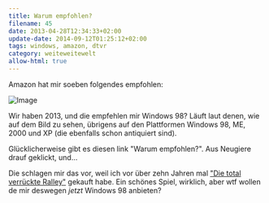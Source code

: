 ```yaml
---
title: Warum empfohlen?
filename: 45
date: 2013-04-28T12:34:33+02:00
update-date: 2014-09-12T01:25:12+02:00
tags: windows, amazon, dtvr
category: weiteweitewelt
allow-html: true
---
```


<p>Amazon hat mir soeben folgendes empfohlen:</p>

<p><img src="/hosted_files/8/download" alt="Image"></p>

<p>Wir haben 2013, und die empfehlen mir Windows 98? Läuft laut denen, wie auf dem Bild zu sehen, übrigens auf den Plattformen Windows 98, ME, 2000 und XP (die ebenfalls schon antiquiert sind).</p>

<p>Glücklicherweise gibt es diesen link "Warum empfohlen?". Aus Neugiere drauf geklickt, und...</p>

<p>Die schlagen mir das vor, weil ich vor über zehn Jahren mal <a href="http://de.wikipedia.org/wiki/Die_total_verr%C3%BCckte_Rallye">"Die total verrückte Ralley"</a> gekauft habe. Ein schönes Spiel, wirklich, aber wtf wollen de mir deswegen <em>jetzt</em> Windows 98 anbieten?</p>


